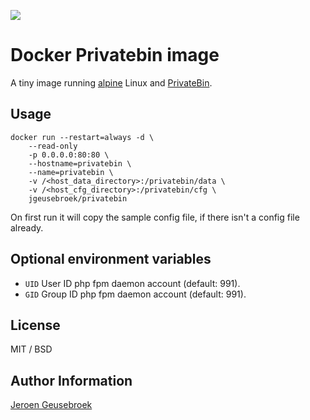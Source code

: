 [![](https://images.microbadger.com/badges/image/jgeusebroek/privatebin.svg)](https://microbadger.com/images/jgeusebroek/privatebin "Get your own image badge on microbadger.com")
# Docker Privatebin image

A tiny image running [alpine](https://github.com/gliderlabs/docker-alpine) Linux and [PrivateBin](https://github.com/PrivateBin/PrivateBin).

## Usage

	docker run --restart=always -d \
		--read-only
		-p 0.0.0.0:80:80 \
		--hostname=privatebin \
		--name=privatebin \
		-v /<host_data_directory>:/privatebin/data \
		-v /<host_cfg_directory>:/privatebin/cfg \
		jgeusebroek/privatebin

On first run it will copy the sample config file, if there isn't a config file already.

## Optional environment variables

* `UID` User ID php fpm daemon account (default: 991).
* `GID` Group ID php fpm daemon account (default: 991).

## License

MIT / BSD

## Author Information

[Jeroen Geusebroek](http://jeroengeusebroek.nl/)
